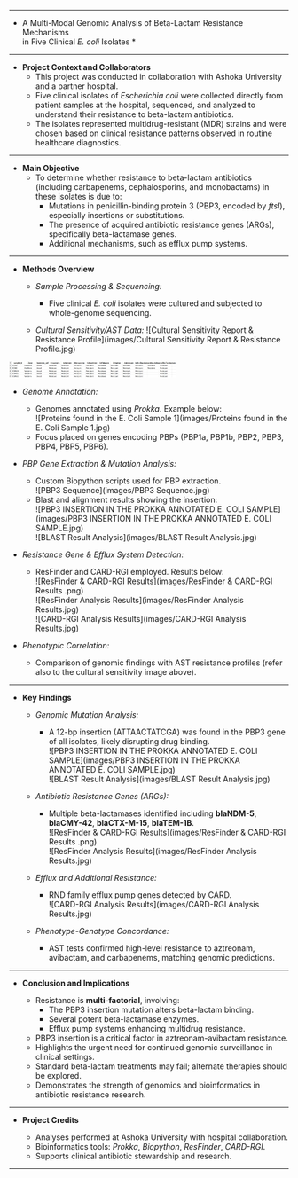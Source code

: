 ***************************************************************************
*    A Multi-Modal Genomic Analysis of Beta-Lactam Resistance Mechanisms   
    in Five Clinical *E. coli* Isolates   *
***************************************************************************

* **Project Context and Collaborators**
  * This project was conducted in collaboration with Ashoka University and a partner hospital.
  * Five clinical isolates of *Escherichia coli* were collected directly from patient samples at the hospital, sequenced, and analyzed to understand their resistance to beta-lactam antibiotics.
  * The isolates represented multidrug-resistant (MDR) strains and were chosen based on clinical resistance patterns observed in routine healthcare diagnostics.

* ****************************************************************************

* **Main Objective**
  * To determine whether resistance to beta-lactam antibiotics (including carbapenems, cephalosporins, and monobactams) in these isolates is due to:
    * Mutations in penicillin-binding protein 3 (PBP3, encoded by *ftsI*), especially insertions or substitutions.
    * The presence of acquired antibiotic resistance genes (ARGs), specifically beta-lactamase genes.
    * Additional mechanisms, such as efflux pump systems.

* ****************************************************************************

* **Methods Overview**

  * *Sample Processing & Sequencing:*
    * Five clinical *E. coli* isolates were cultured and subjected to whole-genome sequencing.

  * *Cultural Sensitivity/AST Data:*
    ![Cultural Sensitivity Report & Resistance Profile](images/Cultural Sensitivity Report & Resistance Profile.jpg)

<img src="images/Cultural%20Sensitivity%20Report%20&%20Resistance%20Profile.jpg" width="300"/> 

  * *Genome Annotation:*
    * Genomes annotated using *Prokka*. Example below:  
    ![Proteins found in the E. Coli Sample 1](images/Proteins found in the E. Coli Sample 1.jpg)  
    * Focus placed on genes encoding PBPs (PBP1a, PBP1b, PBP2, PBP3, PBP4, PBP5, PBP6).

  * *PBP Gene Extraction & Mutation Analysis:*
    * Custom Biopython scripts used for PBP extraction.  
    ![PBP3 Sequence](images/PBP3 Sequence.jpg)  
    * Blast and alignment results showing the insertion:  
    ![PBP3 INSERTION IN THE PROKKA ANNOTATED E. COLI SAMPLE](images/PBP3 INSERTION IN THE PROKKA ANNOTATED E. COLI SAMPLE.jpg)  
    ![BLAST Result Analysis](images/BLAST Result Analysis.jpg)

  * *Resistance Gene & Efflux System Detection:*
    * ResFinder and CARD-RGI employed. Results below:  
    ![ResFinder & CARD-RGI Results](images/ResFinder & CARD-RGI Results .png)  
    ![ResFinder Analysis Results](images/ResFinder Analysis Results.jpg)  
    ![CARD-RGI Analysis Results](images/CARD-RGI Analysis Results.jpg)

  * *Phenotypic Correlation:*
    * Comparison of genomic findings with AST resistance profiles (refer also to the cultural sensitivity image above).

* ****************************************************************************

* **Key Findings**

  * *Genomic Mutation Analysis:*
    * A 12-bp insertion (ATTAACTATCGA) was found in the PBP3 gene of all isolates, likely disrupting drug binding.  
    ![PBP3 INSERTION IN THE PROKKA ANNOTATED E. COLI SAMPLE](images/PBP3 INSERTION IN THE PROKKA ANNOTATED E. COLI SAMPLE.jpg)  
    ![BLAST Result Analysis](images/BLAST Result Analysis.jpg)

  * *Antibiotic Resistance Genes (ARGs):*  
    * Multiple beta-lactamases identified including **blaNDM-5**, **blaCMY-42**, **blaCTX-M-15**, **blaTEM-1B**.  
    ![ResFinder & CARD-RGI Results](images/ResFinder & CARD-RGI Results .png)  
    ![ResFinder Analysis Results](images/ResFinder Analysis Results.jpg)

  * *Efflux and Additional Resistance:*  
    * RND family efflux pump genes detected by CARD.  
    ![CARD-RGI Analysis Results](images/CARD-RGI Analysis Results.jpg)

  * *Phenotype-Genotype Concordance:*
    * AST tests confirmed high-level resistance to aztreonam, avibactam, and carbapenems, matching genomic predictions.

* ****************************************************************************

* **Conclusion and Implications**

  * Resistance is **multi-factorial**, involving:
    * The PBP3 insertion mutation alters beta-lactam binding.
    * Several potent beta-lactamase enzymes.
    * Efflux pump systems enhancing multidrug resistance.
  * PBP3 insertion is a critical factor in aztreonam-avibactam resistance.
  * Highlights the urgent need for continued genomic surveillance in clinical settings.
  * Standard beta-lactam treatments may fail; alternate therapies should be explored.
  * Demonstrates the strength of genomics and bioinformatics in antibiotic resistance research.

* ****************************************************************************

* **Project Credits**

  * Analyses performed at Ashoka University with hospital collaboration.
  * Bioinformatics tools: *Prokka*, *Biopython*, *ResFinder*, *CARD-RGI*.
  * Supports clinical antibiotic stewardship and research.

***************************************************************************
